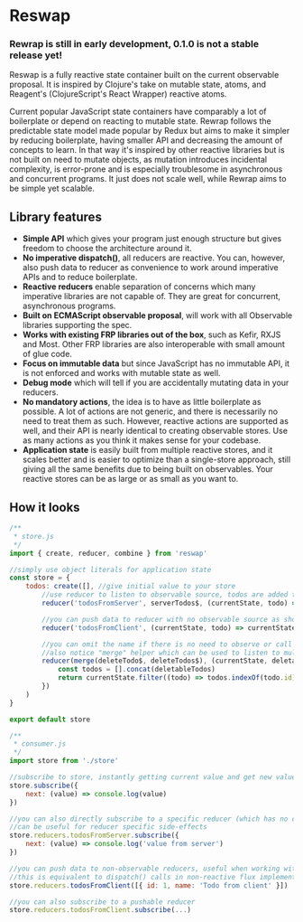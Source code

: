 # Reswap

### Rewrap is still in early development, 0.1.0 is not a stable release yet!

Reswap is a fully reactive state container built on the current observable proposal. It is inspired by Clojure's take on mutable state, atoms, and Reagent's (ClojureScript's React Wrapper) reactive atoms.

Current popular JavaScript state containers have comparably a lot of boilerplate or depend on reacting to mutable state. Rewrap follows the predictable state model made popular by Redux but aims to make it simpler by reducing boilerplate, having smaller API and decreasing the amount of concepts to learn. In that way it's inspired by other reactive libraries but is not built on need to mutate objects, as mutation introduces incidental complexity, is error-prone and is especially troublesome in asynchronous and concurrent programs. It just does not scale well, while Rewrap aims to be simple yet scalable.

## Library features
- **Simple API** which gives your program just enough structure but gives freedom to choose the architecture around it.
- **No imperative dispatch()**, all reducers are reactive. You can, however, also push data to reducer as convenience to work around imperative APIs and to reduce boilerplate.
- **Reactive reducers** enable separation of concerns which many imperative libraries are not capable of. They are great for concurrent, asynchronous programs.
- **Built on ECMAScript observable proposal**, will work with all Observable libraries supporting the spec.
- **Works with existing FRP libraries out of the box**, such as Kefir, RXJS and Most. Other FRP libraries are also interoperable with small amount of glue code.
- **Focus on immutable data** but since JavaScript has no immutable API, it is not enforced and works with mutable state as well.
- **Debug mode** which will tell if you are accidentally mutating data in your reducers.
- **No mandatory actions**, the idea is to have as little boilerplate as possible. A lot of actions are not generic, and there is necessarily no need to treat them as such. However, reactive actions are supported as well, and their API is nearly identical to creating observable stores. Use as many actions as you think it makes sense for your codebase.
- **Application state** is easily built from multiple reactive stores, and it scales better and is easier to optimize than a single-store approach, still giving all the same benefits due to being built on observables. Your reactive stores can be as large or as small as you want to.

## How it looks

```js
/**
 * store.js
 */
import { create, reducer, combine } from 'reswap'

//simply use object literals for application state
const store = {
    todos: create([], //give initial value to your store
        //use reducer to listen to observable source, todos are added to store as it emits new values
        reducer('todosFromServer', serverTodos$, (currentState, todo) => currentState.concat(todo)),

        //you can push data to reducer with no observable source as shown in consumer.js
        reducer('todosFromClient', (currentState, todo) => currentState.concat(todo)),

        //you can omit the name if there is no need to observe or call the reducer from outside
        //also notice "merge" helper which can be used to listen to multiple observable sources
        reducer(merge(deleteTodo$, deleteTodos$), (currentState, deletableTodos) => {
            const todos = [].concat(deletableTodos)
            return currentState.filter((todo) => todos.indexOf(todo.id) === -1)
        })
    )
}

export default store
```

```js
/**
 * consumer.js
 */
import store from './store'

//subscribe to store, instantly getting current value and get new values as store is updated
store.subscribe({
    next: (value) => console.log(value)
})

//you can also directly subscribe to a specific reducer (which has no current value)
//can be useful for reducer specific side-effects
store.reducers.todosFromServer.subscribe({
    next: (value) => console.log('value from server')
})

//you can push data to non-observable reducers, useful when working with imperative APIs
//this is equivalent to dispatch() calls in non-reactive flux implementations
store.reducers.todosFromClient([{ id: 1, name: 'Todo from client' }])

//you can also subscribe to a pushable reducer
store.reducers.todosFromClient.subscribe(...)
```